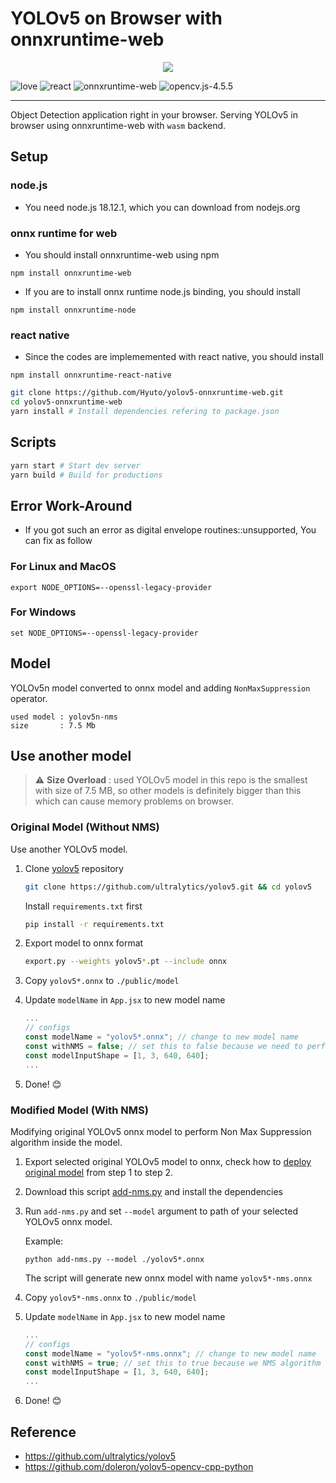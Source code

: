 # YOLOv5 on Browser with onnxruntime-web

<p align="center">
  <img src="./sample.png" />
</p>

![love](https://img.shields.io/badge/Made%20with-🖤-white)
![react](https://img.shields.io/badge/React-blue?logo=react)
![onnxruntime-web](https://img.shields.io/badge/onnxruntime--web-white?logo=onnx&logoColor=black)
![opencv.js-4.5.5](https://img.shields.io/badge/opencv.js-4.5.5-green?logo=opencv)

---

Object Detection application right in your browser.
Serving YOLOv5 in browser using onnxruntime-web with `wasm` backend.

## Setup
### node.js 
  * You need node.js 18.12.1, which you can download from nodejs.org
### onnx runtime for web 
  * You should install onnxruntime-web using npm 
```
npm install onnxruntime-web 
```
  * If you are to install onnx runtime node.js binding, you should install 
```
npm install onnxruntime-node
```
### react native 
  * Since the codes are implememented with react native, you should install 
```
npm install onnxruntime-react-native
```

```bash
git clone https://github.com/Hyuto/yolov5-onnxruntime-web.git
cd yolov5-onnxruntime-web
yarn install # Install dependencies refering to package.json 
```

## Scripts

```bash
yarn start # Start dev server
yarn build # Build for productions
```
## Error Work-Around 
  * If you got such an error as digital envelope routines::unsupported, You can fix as follow 
### For Linux and MacOS
```
export NODE_OPTIONS=--openssl-legacy-provider
```
### For Windows 
```
set NODE_OPTIONS=--openssl-legacy-provider
```

## Model

YOLOv5n model converted to onnx model and adding `NonMaxSuppression` operator.

```
used model : yolov5n-nms
size       : 7.5 Mb
```

## Use another model

> :warning: **Size Overload** : used YOLOv5 model in this repo is the smallest with size of 7.5 MB, so other models is definitely bigger than this which can cause memory problems on browser.

### Original Model (Without NMS)

Use another YOLOv5 model.

1. Clone [yolov5](https://github.com/ultralytics/yolov5) repository

   ```bash
   git clone https://github.com/ultralytics/yolov5.git && cd yolov5
   ```

   Install `requirements.txt` first

   ```bash
   pip install -r requirements.txt
   ```

2. Export model to onnx format
   ```bash
   export.py --weights yolov5*.pt --include onnx
   ```
3. Copy `yolov5*.onnx` to `./public/model`
4. Update `modelName` in `App.jsx` to new model name
   ```jsx
   ...
   // configs
   const modelName = "yolov5*.onnx"; // change to new model name
   const withNMS = false; // set this to false because we need to perform NMS algorithm outside model
   const modelInputShape = [1, 3, 640, 640];
   ...
   ```
5. Done! 😊

### Modified Model (With NMS)

Modifying original YOLOv5 onnx model to perform Non Max Suppression algorithm inside the model.

1. Export selected original YOLOv5 model to onnx, check how to [deploy original model](#original-model-without-nms) from step 1 to step 2.
2. Download this script [add-nms.py](https://gist.github.com/Hyuto/28498fdee3ab56394e49d6b366229980) and install the dependencies
3. Run `add-nms.py` and set `--model` argument to path of your selected YOLOv5 onnx model.

   Example:

   ```
   python add-nms.py --model ./yolov5*.onnx
   ```

   The script will generate new onnx model with name `yolov5*-nms.onnx`

4. Copy `yolov5*-nms.onnx` to `./public/model`
5. Update `modelName` in `App.jsx` to new model name
   ```jsx
   ...
   // configs
   const modelName = "yolov5*-nms.onnx"; // change to new model name
   const withNMS = true; // set this to true because we NMS algorithm is performed inside the model
   const modelInputShape = [1, 3, 640, 640];
   ...
   ```
6. Done! 😊

## Reference

- https://github.com/ultralytics/yolov5
- https://github.com/doleron/yolov5-opencv-cpp-python
